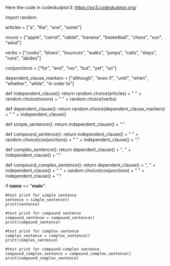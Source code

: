 Here the code in codeskulptor3: https://py3.codeskulptor.org/

import random

articles = ["a", "the", "one", "some"]

nouns = ["apple", "carrot", "rabbit", "banana", "basketball", "chess", "sun", "wind"]

verbs = ["cooks", "blows", "bounces", "walks", "jumps", "calls", "stays", "runs", "abides"]

conjunctions = ["for", "and", "nor", "but", "yet", "so"]

dependent_clause_markers = ["although", "even if", "until", "when", "whether", "while", "in order to"]

def independent_clause():
    return random.choice(articles) + " " + random.choice(nouns) + " " + random.choice(verbs)

def dependent_clause():
    return random.choice(dependent_clause_markers) + " " + independent_clause()

def simple_sentence():
    return independent_clause() + "."

def compound_sentence():
    return independent_clause() + " " + random.choice(conjunctions) + " " + independent_clause() + "."

def complex_sentence():
    return dependent_clause() + ", " + independent_clause() + "."

def compound_complex_sentence():
    return dependent_clause() + ", " + independent_clause() + " " + random.choice(conjunctions) + " " + independent_clause() + "."

if __name__ == "__main__":
    
    #test print for simple sentence
    sentence = simple_sentence()
    print(sentence)
    
    #test print for compound sentence
    compound_sentence = compound_sentence()
    print(compound_sentence)
    
    #test print for complex sentence
    complex_sentence = complex_sentence()
    print(complex_sentence)
    
    #test print for compound-complex sentence
    compound_complex_sentence = compound_complex_sentence()
    print(compound_complex_sentence)
